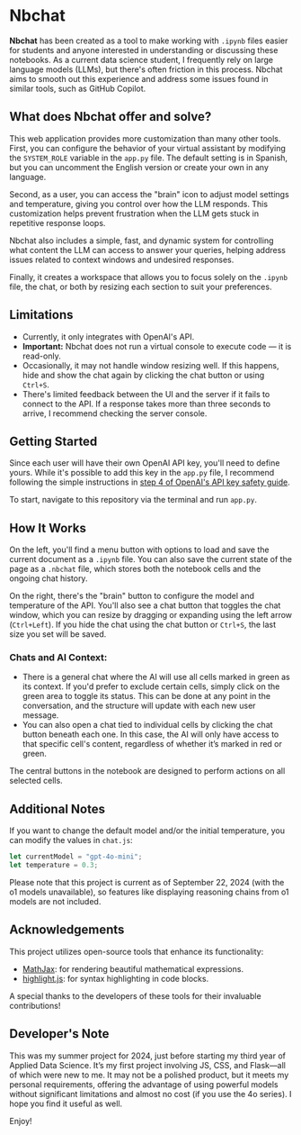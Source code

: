 # Nbchat

**Nbchat** has been created as a tool to make working with `.ipynb` files easier for students and anyone interested in understanding or discussing these notebooks. As a current data science student, I frequently rely on large language models (LLMs), but there's often friction in this process. Nbchat aims to smooth out this experience and address some issues found in similar tools, such as GitHub Copilot.

## What does Nbchat offer and solve?

This web application provides more customization than many other tools. First, you can configure the behavior of your virtual assistant by modifying the `SYSTEM_ROLE` variable in the `app.py` file. The default setting is in Spanish, but you can uncomment the English version or create your own in any language. 

Second, as a user, you can access the "brain" icon to adjust model settings and temperature, giving you control over how the LLM responds. This customization helps prevent frustration when the LLM gets stuck in repetitive response loops.

Nbchat also includes a simple, fast, and dynamic system for controlling what content the LLM can access to answer your queries, helping address issues related to context windows and undesired responses.

Finally, it creates a workspace that allows you to focus solely on the `.ipynb` file, the chat, or both by resizing each section to suit your preferences.

## Limitations

- Currently, it only integrates with OpenAI's API.  
- **Important:** Nbchat does not run a virtual console to execute code — it is read-only.  
- Occasionally, it may not handle window resizing well. If this happens, hide and show the chat again by clicking the chat button or using `Ctrl+S`.  
- There's limited feedback between the UI and the server if it fails to connect to the API. If a response takes more than three seconds to arrive, I recommend checking the server console.

## Getting Started

Since each user will have their own OpenAI API key, you'll need to define yours. While it's possible to add this key in the `app.py` file, I recommend following the simple instructions in [step 4 of OpenAI's API key safety guide](https://help.openai.com/en/articles/5112595-best-practices-for-api-key-safety#:~:text=key%20safety%20measure.-,4.%20Use%20Environment%20Variables%20in%20place%20of%20your%20API%20key,-An%20environment%20variable).

To start, navigate to this repository via the terminal and run `app.py`.

## How It Works

On the left, you'll find a menu button with options to load and save the current document as a `.ipynb` file. You can also save the current state of the page as a `.nbchat` file, which stores both the notebook cells and the ongoing chat history.

On the right, there's the "brain" button to configure the model and temperature of the API. You'll also see a chat button that toggles the chat window, which you can resize by dragging or expanding using the left arrow (`Ctrl+Left`). If you hide the chat using the chat button or `Ctrl+S`, the last size you set will be saved.

### Chats and AI Context:

- There is a general chat where the AI will use all cells marked in green as its context. If you'd prefer to exclude certain cells, simply click on the green area to toggle its status. This can be done at any point in the conversation, and the structure will update with each new user message.
- You can also open a chat tied to individual cells by clicking the chat button beneath each one. In this case, the AI will only have access to that specific cell's content, regardless of whether it’s marked in red or green.

The central buttons in the notebook are designed to perform actions on all selected cells.

## Additional Notes

If you want to change the default model and/or the initial temperature, you can modify the values in `chat.js`:

```javascript
let currentModel = "gpt-4o-mini";  
let temperature = 0.3;
```

Please note that this project is current as of September 22, 2024 (with the o1 models unavailable), so features like displaying reasoning chains from o1 models are not included.

## Acknowledgements

This project utilizes open-source tools that enhance its functionality:

- [MathJax](https://www.mathjax.org/): for rendering beautiful mathematical expressions.
- [highlight.js](https://highlightjs.org/): for syntax highlighting in code blocks.

A special thanks to the developers of these tools for their invaluable contributions!

## Developer's Note

This was my summer project for 2024, just before starting my third year of Applied Data Science. It’s my first project involving JS, CSS, and Flask—all of which were new to me. It may not be a polished product, but it meets my personal requirements, offering the advantage of using powerful models without significant limitations and almost no cost (if you use the 4o series). I hope you find it useful as well.

Enjoy!
